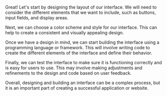 Great! Let's start by designing the layout of our interface. We will need to consider the different elements that we want to include, such as buttons, input fields, and display areas.

Next, we can choose a color scheme and style for our interface. This can help to create a consistent and visually appealing design.

Once we have a design in mind, we can start building the interface using a programming language or framework. This will involve writing code to create the different elements of the interface and define their behavior.

Finally, we can test the interface to make sure it is functioning correctly and is easy for users to use. This may involve making adjustments and refinements to the design and code based on user feedback.

Overall, designing and building an interface can be a complex process, but it is an important part of creating a successful application or website.